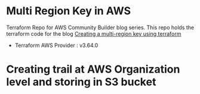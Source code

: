 # Multi Region Key in AWS
Terraform Repo for AWS Community Builder blog series. This repo holds the terraform code for the blog [Creating a multi-region key using terraform ](https://dev.to/aws-builders/creating-a-multi-region-key-using-terraform-51o4)

* Terraform AWS Provider : v3.64.0

# Creating trail at AWS Organization level and storing in S3 bucket 